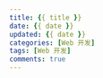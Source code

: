 ```yaml
---
title: {{ title }}
date: {{ date }}
updated: {{ date }}
categories: [Web 开发]
tags: [Web 开发]
comments: true
---
```

